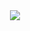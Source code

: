 <div align="center">
  <a href="https://www.roblox.com/games/123703679231663/sum-light">
    <img src="https://img.shields.io/badge/Game Link-8075FF"/>
  </a>
</div>
